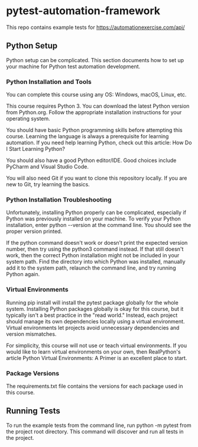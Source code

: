 # pytest-automation-framework

This repo contains example tests for https://automationexercise.com/api/

## Python Setup
Python setup can be complicated. This section documents how to set up your machine for Python test automation development.

### Python Installation and Tools

You can complete this course using any OS: Windows, macOS, Linux, etc.

This course requires Python 3. You can download the latest Python version from Python.org. Follow the appropriate installation instructions for your operating system.

You should have basic Python programming skills before attempting this course. Learning the language is always a prerequisite for learning automation. If you need help learning Python, check out this article: How Do I Start Learning Python?

You should also have a good Python editor/IDE. Good choices include PyCharm and Visual Studio Code.

You will also need Git if you want to clone this repository locally. If you are new to Git, try learning the basics.

### Python Installation Troubleshooting

Unfortunately, installing Python properly can be complicated, especially if Python was previously installed on your machine. To verify your Python installation, enter python --version at the command line. You should see the proper version printed.

If the python command doesn't work or doesn’t print the expected version number, then try using the python3 command instead. If that still doesn't work, then the correct Python installation might not be included in your system path. Find the directory into which Python was installed, manually add it to the system path, relaunch the command line, and try running Python again.

### Virtual Environments

Running pip install will install the pytest package globally for the whole system. Installing Python packages globally is okay for this course, but it typically isn't a best practice in the "read world." Instead, each project should manage its own dependencies locally using a virtual environment. Virtual environments let projects avoid unnecessary dependencies and version mismatches.

For simplicity, this course will not use or teach virtual environments. If you would like to learn virtual environments on your own, then RealPython's article Python Virtual Environments: A Primer is an excellent place to start.

### Package Versions

The requirements.txt file contains the versions for each package used in this course.

## Running Tests

To run the example tests from the command line, run python -m pytest from the project root directory. This command will discover and run all tests in the project.


